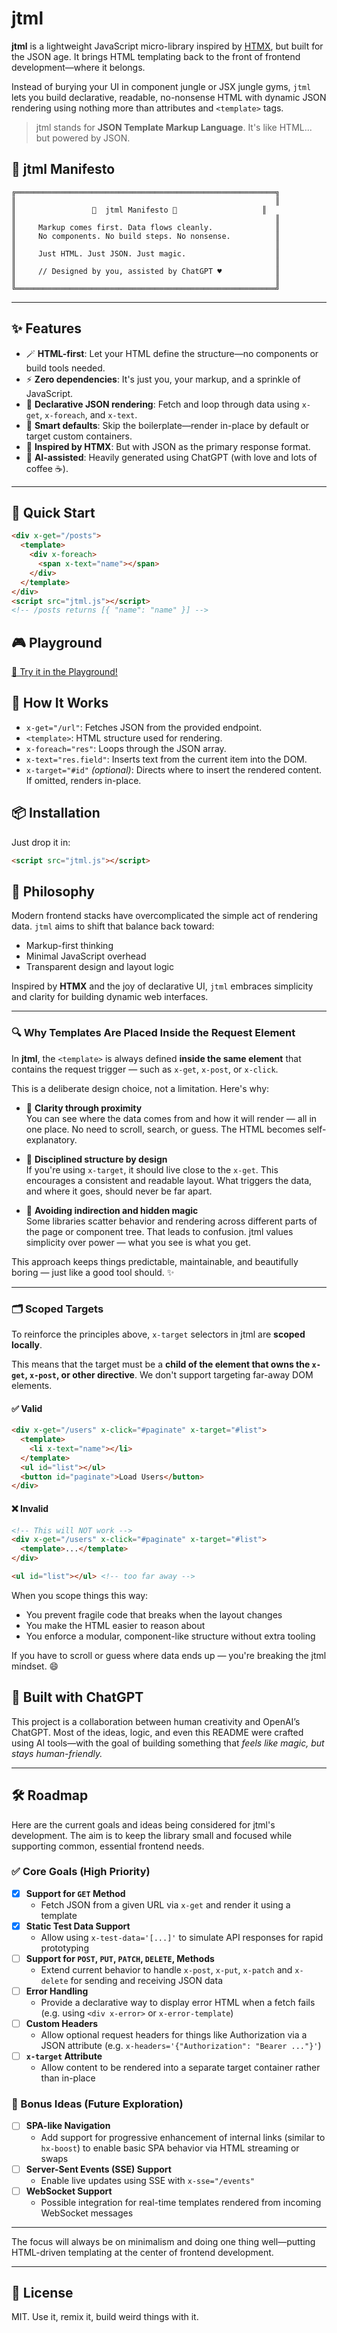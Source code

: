 # jtml

**jtml** is a lightweight JavaScript micro-library inspired by [HTMX](https://htmx.org), but built for the JSON age. It brings HTML templating back to the front of frontend development—where it belongs.

Instead of burying your UI in component jungle or JSX jungle gyms, `jtml` lets you build declarative, readable, no-nonsense HTML with dynamic JSON rendering using nothing more than attributes and `<template>` tags.

> jtml stands for **JSON Template Markup Language**. It's like HTML... but powered by JSON.

## 🌿 jtml Manifesto

```text
╔══════════════════════════════════════════════════════════╗
║                                                          ║
║                 🌿  jtml Manifesto 🌿                   ║
║                                                          ║
║     Markup comes first. Data flows cleanly.              ║
║     No components. No build steps. No nonsense.          ║
║                                                          ║
║     Just HTML. Just JSON. Just magic.                    ║
║                                                          ║
║     // Designed by you, assisted by ChatGPT ♥            ║
║                                                          ║
╚══════════════════════════════════════════════════════════╝
```

---

## ✨ Features

- 🪄 **HTML-first**: Let your HTML define the structure—no components or build tools needed.
- ⚡ **Zero dependencies**: It's just you, your markup, and a sprinkle of JavaScript.
- 🔁 **Declarative JSON rendering**: Fetch and loop through data using `x-get`, `x-foreach`, and `x-text`.
- 🎯 **Smart defaults**: Skip the boilerplate—render in-place by default or target custom containers.
- 🤝 **Inspired by HTMX**: But with JSON as the primary response format.
- 🤖 **AI-assisted**: Heavily generated using ChatGPT (with love and lots of coffee ☕).

---


## 🚀 Quick Start

```html
<div x-get="/posts">
  <template>
    <div x-foreach>
      <span x-text="name"></span>
    </div>
  </template>
</div>
<script src="jtml.js"></script>
<!-- /posts returns [{ "name": "name" }] -->
```

## 🎮 Playground
[🧪 Try it in the Playground!](https://onehundredthousand.github.io/jtml/)

## 🔧 How It Works

- `x-get="/url"`: Fetches JSON from the provided endpoint.
- `<template>`: HTML structure used for rendering.
- `x-foreach="res"`: Loops through the JSON array.
- `x-text="res.field"`: Inserts text from the current item into the DOM.
- `x-target="#id"` *(optional)*: Directs where to insert the rendered content. If omitted, renders in-place.

## 📦 Installation

Just drop it in:

```html
<script src="jtml.js"></script>
```

## 🌱 Philosophy

Modern frontend stacks have overcomplicated the simple act of rendering data. `jtml` aims to shift that balance back toward:

- Markup-first thinking  
- Minimal JavaScript overhead  
- Transparent design and layout logic  

Inspired by **HTMX** and the joy of declarative UI, `jtml` embraces simplicity and clarity for building dynamic web interfaces.

---

### 🔍 Why Templates Are Placed Inside the Request Element

In **jtml**, the `<template>` is always defined **inside the same element** that contains the request trigger — such as `x-get`, `x-post`, or `x-click`.

This is a deliberate design choice, not a limitation. Here's why:

- 🧠 **Clarity through proximity**  
  You can see where the data comes from and how it will render — all in one place. No need to scroll, search, or guess. The HTML becomes self-explanatory.

- 🧱 **Disciplined structure by design**  
  If you're using `x-target`, it should live close to the `x-get`. This encourages a consistent and readable layout. What triggers the data, and where it goes, should never be far apart.

- 🧼 **Avoiding indirection and hidden magic**  
  Some libraries scatter behavior and rendering across different parts of the page or component tree. That leads to confusion. jtml values simplicity over power — what you see is what you get.

This approach keeps things predictable, maintainable, and beautifully boring — just like a good tool should. ✨

---

### 🗂️ Scoped Targets

To reinforce the principles above, `x-target` selectors in jtml are **scoped locally**.

This means that the target must be a **child of the element that owns the `x-get`, `x-post`, or other directive**. We don't support targeting far-away DOM elements.

#### ✅ Valid

```html
<div x-get="/users" x-click="#paginate" x-target="#list">
  <template>
    <li x-text="name"></li>
  </template>
  <ul id="list"></ul>
  <button id="paginate">Load Users</button>
</div>
```

#### ❌ Invalid

```html
<!-- This will NOT work -->
<div x-get="/users" x-click="#paginate" x-target="#list">
  <template>...</template>
</div>

<ul id="list"></ul> <!-- too far away -->
```

When you scope things this way:

- You prevent fragile code that breaks when the layout changes  
- You make the HTML easier to reason about  
- You enforce a modular, component-like structure without extra tooling

If you have to scroll or guess where data ends up — you're breaking the jtml mindset. 😄

## 💬 Built with ChatGPT

This project is a collaboration between human creativity and OpenAI’s ChatGPT. Most of the ideas, logic, and even this README were crafted using AI tools—with the goal of building something that *feels like magic, but stays human-friendly.*

---

## 🛠️ Roadmap

Here are the current goals and ideas being considered for jtml's development. The aim is to keep the library small and focused while supporting common, essential frontend needs.

### ✅ Core Goals (High Priority)

- [x] **Support for `GET` Method**
  - Fetch JSON from a given URL via `x-get` and render it using a template
- [x] **Static Test Data Support**
  - Allow using `x-test-data='[...]'` to simulate API responses for rapid prototyping
- [ ] **Support for `POST`, `PUT`, `PATCH`, `DELETE`,  Methods**
  - Extend current behavior to handle `x-post`, `x-put`, `x-patch` and `x-delete` for sending and receiving JSON data
- [ ] **Error Handling**
  - Provide a declarative way to display error HTML when a fetch fails (e.g. using `<div x-error>` or `x-error-template`)
- [ ] **Custom Headers**
  - Allow optional request headers for things like Authorization via a JSON attribute (e.g. `x-headers='{"Authorization": "Bearer ..."}'`)
- [ ] **`x-target` Attribute**
  - Allow content to be rendered into a separate target container rather than in-place

### 🎁 Bonus Ideas (Future Exploration)

- [ ] **SPA-like Navigation**
  - Add support for progressive enhancement of internal links (similar to `hx-boost`) to enable basic SPA behavior via HTML streaming or swaps
- [ ] **Server-Sent Events (SSE) Support**
  - Enable live updates using SSE with `x-sse="/events"`
- [ ] **WebSocket Support**
  - Possible integration for real-time templates rendered from incoming WebSocket messages

---

The focus will always be on minimalism and doing one thing well—putting HTML-driven templating at the center of frontend development.

---

## 📄 License

MIT. Use it, remix it, build weird things with it.
